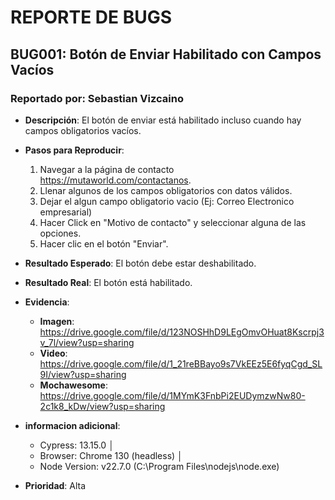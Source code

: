 # REPORTE DE BUGS

## BUG001: Botón de Enviar Habilitado con Campos Vacíos

### Reportado por: Sebastian Vizcaino

- **Descripción**: El botón de enviar está habilitado incluso cuando hay campos obligatorios vacíos.
  
- **Pasos para Reproducir**:
  
  1. Navegar a la página de contacto https://mutaworld.com/contactanos.
  2. Llenar algunos de los campos obligatorios con datos válidos.
  3. Dejar el algun campo obligatorio vacio (Ej: Correo Electronico empresarial)
  4. Hacer Click en "Motivo de contacto" y seleccionar alguna de las opciones.
  5. Hacer clic en el botón "Enviar".

- **Resultado Esperado**: El botón debe estar deshabilitado.

- **Resultado Real**: El botón está habilitado.

- **Evidencia**:
  
  - **Imagen**: https://drive.google.com/file/d/123NOSHhD9LEgOmvOHuat8Kscrpj3v_7l/view?usp=sharing
  - **Video**: https://drive.google.com/file/d/1_21reBBayo9s7VkEEz5E6fyqCgd_SL9I/view?usp=sharing
  - **Mochawesome**: https://drive.google.com/file/d/1MYmK3FnbPi2EUDymzwNw80-2c1k8_kDw/view?usp=sharing

- **informacion adicional**:
  - Cypress:        13.15.0                                                                        │
  - Browser:        Chrome 130 (headless)                                                          │
  - Node Version:   v22.7.0 (C:\Program Files\nodejs\node.exe)

- **Prioridad**: Alta